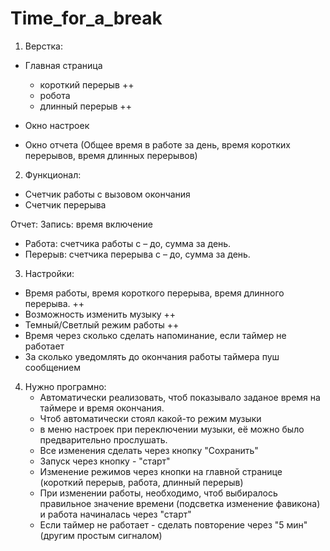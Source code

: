 # Time_for_a_break

1.	Верстка:
- Главная страница
  - короткий перерыв  ++
  - робота
  - длинный перерыв ++
 

- Окно настроек
- Окно отчета (Общее время в работе за день, время коротких перерывов, время длинных перерывов)

2.	Функционал:
- Счетчик работы с вызовом окончания
- Счетчик перерыва

Отчет: Запись: время включение
- Работа: счетчика работы с – до, сумма за день.
- Перерыв: счетчика перерыва с – до, сумма за день.

3.	Настройки:
- Время работы, время короткого перерыва, время длинного перерыва. ++
- Возможность изменить музыку  ++
- Темный/Светлый режим работы  ++
- Время через сколько сделать напоминание, если таймер не работает
- За сколько уведомлять до окончания работы таймера пуш сообщением

4. Нужно програмно: 
   - Автоматически реализовать, чтоб показывало заданое время на таймере и время окончания.
   - Чтоб автоматически стоял какой-то режим музыки
   - в меню настроек при переключении музыки, её можно было предварительно прослушать. 
   - Все изменения сделать через кнопку "Сохранить" 
   - Запуск через кнопку - "старт"
   - Изменение режимов через кнопки на главной странице (короткий перерыв, работа, длинный перерыв) 
   - При изменении работы, необходимо, чтоб выбиралось правильное значение времени (подсветка изменение фавикона) и работа начиналась через "старт"
   - Если таймер не работает - сделать повторение через "5 мин" (другим простым сигналом) 
